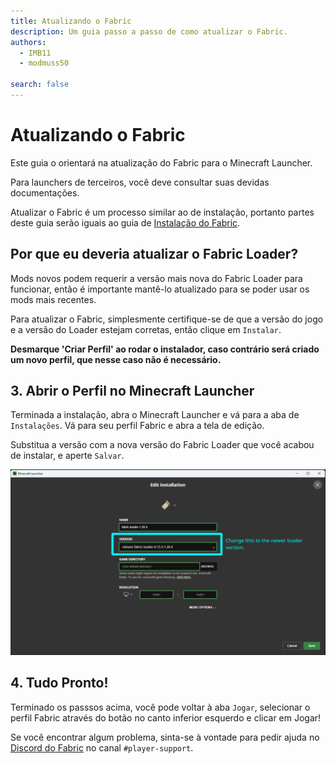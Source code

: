 ```yaml
---
title: Atualizando o Fabric
description: Um guia passo a passo de como atualizar o Fabric.
authors:
  - IMB11
  - modmuss50

search: false
---
```


# Atualizando o Fabric

Este guia o orientará na atualização do Fabric para o Minecraft Launcher.

Para launchers de terceiros, você deve consultar suas devidas documentações.

Atualizar o Fabric é um processo similar ao de instalação, portanto partes deste guia serão iguais ao guia de [Instalação do Fabric](./installing-fabric).

## Por que eu deveria atualizar o Fabric Loader?

Mods novos podem requerir a versão mais nova do Fabric Loader para funcionar, então é importante mantê-lo atualizado para se poder usar os mods mais recentes.

<!-- Include steps from installing guide, no need to repeat them. -->

<!--@include: ./installing-fabric.md{12,41}-->

Para atualizar o Fabric, simplesmente certifique-se de que a versão do jogo e a versão do Loader estejam corretas, então clique em `Instalar`.

**Desmarque 'Criar Perfil' ao rodar o instalador, caso contrário será criado um novo perfil, que nesse caso não é necessário.**

## 3. Abrir o Perfil no Minecraft Launcher

Terminada a instalação, abra o Minecraft Launcher e vá para a aba de `Instalações`. Vá para seu perfil Fabric e abra a tela de edição.

Substitua a versão com a nova versão do Fabric Loader que você acabou de instalar, e aperte `Salvar`.

![Atualizando a versão do Fabric Loader no Minecraft Launcher](/assets/players/updating-fabric.png)

## 4. Tudo Pronto!

Terminado os passsos acima, você pode voltar à aba `Jogar`, selecionar o perfil Fabric através do botão no canto inferior esquerdo e clicar em Jogar!

Se você encontrar algum problema, sinta-se à vontade para pedir ajuda no [Discord do Fabric](https://discord.gg/v6v4pMv) no canal `#player-support`.
